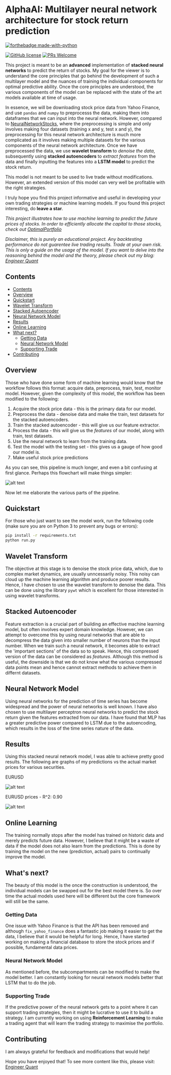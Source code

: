 # AlphaAI: Multilayer neural network architecture for stock return prediction
[![forthebadge made-with-python](https://ForTheBadge.com/images/badges/made-with-python.svg)](https://www.python.org/)

[![GitHub license](https://img.shields.io/badge/License-MIT-brightgreen.svg?style=flat-square)](https://github.com/VivekPa/AlphaAI/blob/master/LICENSE) [![PRs Welcome](https://img.shields.io/badge/PRs-welcome-brightgreen.svg?style=flat-square)](http://makeapullrequest.com)

This project is meant to be an **advanced** implementation of **stacked neural networks** to predict the return of stocks. My goal for the viewer is to understand the core principles that go behind the development of such a multilayer model and the nuances of training the individual components for optimal predictive ability. Once the core principles are understood, the various components of the model can be replaced with the state of the art models available at time of usage. 

In essence, we will be downloading stock price data from Yahoo Finance, and use `pandas` and `numpy` to preprocesss the data, making them into dataframes that we can input into the neural network. However, compared to [NeuralNetworkStocks](https://github.com/VivekPa/NeuralNetworkStocks), where the preprocessing is simple and only involves making four datasets (training x and y, test x and y), the preprocessing for this neural network architecture is much more complicated as it involves making multiple datasets for the various components of the neural network architecture. Once we have preprocessed the data, we use **wavelet transform** to *denoise the data*, subsequently using **stacked autoencoders** to *extract features* from the data and finally inputting the features into a **LSTM model** to predict the stock return. 

This model is not meant to be used to live trade without modifications. However, an extended version of this model can very well be profitable with the right strategies. 

I truly hope you find this project informative and useful in developing your own trading strategies or machine learning models. If you found this project interesting, do **leave a star**.

*This project illustrates how to use machine learning to predict the future prices of stocks. In order to efficiently allocate the capital to those stocks, check out [OptimalPortfolio](https://github.com/VivekPa/OptimalPortfolio)*

*Disclaimer, this is purely an educational project. Any backtesting performance do not guarentee live trading results. Trade at your own risk.*
*This is only a guide on the usage of the model. If you want to delve into the reasoning behind the model and the theory, please check out my blog: [Engineer Quant](https://medium.com/engineer-quant)*

## Contents
- [Contents](#contents)
- [Overview](#overview)
- [Quickstart](#quickstart)
- [Wavelet Transform](#wavelet-transform)
- [Stacked Autoencoder](#stacked-autoencoder)
- [Neural Network Model](#neural-network-model)
- [Results](#results)
- [Online Learning](#online-learning)
- [What next?](#what-next?)
  - [Getting Data](#getting-data)
  - [Neural Network Model](#neural-network-model)
  - [Supporting Trade](#supporting-trade)
- [Contributing](#contributing)

## Overview

Those who have done some form of machine learning would know that the workflow follows this format: acquire data, preprocess, train, test, monitor model. However, given the complexity of this model, the workflow has been modified to the following:

1. Acquire the stock price data - this is the primary data for our model.
2. Preprocess the data - denoise data and make the train, test datasets for the stacked autoencoders.
3. Train the stacked autoencoder - this will give us our feature extractor.
4. Process the data - this will give us the *features* of our model, along with train, test datasets.
5. Use the neural network to learn from the training data.
6. Test the model with the testing set - this gives us a gauge of how good our model is.
7. Make useful stock price predictions 

As you can see, this pipeline is much longer, and even a bit confusing at first glance. Perhaps this flowchart will make things simpler:

![alt text][flowchart]

[flowchart]: https://engfinance.files.wordpress.com/2018/10/alphaai_diagram_final.png "Pipeline Flowchart"

Now let me elaborate the various parts of the pipeline.

## Quickstart

For those who just want to see the model work, run the following code (make sure you are on Python 3 to prevent any bugs or errors):

```bash
pip install -r requirements.txt
python run.py
```
## Wavelet Transform

The objective at this stage is to denoise the stock price data, which, due to complex market dynamics, are usually unncessarily noisy. This noisy can cloud up the machine learning algorithm and produce poorer results. Hence, I have chosen to use the wavelet transform to denoise the data. This can be done using the library `pywt` which is excellent for those interested in using wavelet transforms. 

## Stacked Autoencoder

Feature extraction is a crucial part of building an effective machine learning model, but often involves expert domain knowledge. However, we can attempt to overcome this by using neural networks that are able to decompress the data given into smaller number of neurons than the input number. When we train such a neural network, it becomes able to extract the 'important sections' of the data so to speak. Hence, this compressed version of the data can be considered as *features*. Although this method is useful, the downside is that we do not know what the various compressed data points mean and hence cannot extract methods to achieve them in differnt datasets. 

## Neural Network Model

Using neural networks for the prediction of time series has become widespread and the power of neural networks is well known. I have also chosen to use multilayer perceptron neural networks to predict the stock return given the features extracted from our data. I have found that MLP has a greater predictive power compared to LSTM due to the autoencoding, which results in the loss of the time series nature of the data. 

## Results

Using this stacked neural network model, I was able to achieve pretty good results. The following are graphs of my predictions vs the actual market prices for various securities.

EURUSD

![alt text][EURUSD]

[EURUSD]: https://engfinance.files.wordpress.com/2018/11/figure_1-4.png "Prediction 1"

EURUSD prices - R^2: 0.90

![alt text][EURUSD2]

[EURUSD2]: https://engfinance.files.wordpress.com/2018/11/figure_1-5.png "Prediction 2"


## Online Learning

The training normally stops after the model has trained on historic data and merely predicts future data. However, I believe that it might be a waste of data if the model does not also learn from the predictions. This is done by training the model on the new (prediction, actual) pairs to continually improve the model. 

## What's next?

The beauty of this model is the once the construction is understood, the individual models can be swapped out for the best model there is. So over time the actual models used here will be different but the core framework will still be the same. 

### Getting Data

One issue with Yahoo Finance is that the API has been removed and although `fix_yahoo_finance` does a fantastic job making it easier to get the data, I believe that it would be helpful for long. Hence, I have started working on making a financial database to store the stock prices and if possible, fundamental data prices. 

### Neural Network Model

As mentioned before, the subcompartments can be modified to make the model better. I am constantly looking for neural network models better that LSTM that to do the job. 

### Supporting Trade

If the predictive power of the neural network gets to a point where it can support trading strategies, then it might be lucrative to use it to build a strategy. I am currently working on using **Reinforcement Learning** to make a trading agent that will learn the trading strategy to maximise the portfolio. 

## Contributing

I am always grateful for feedback and modifications that would help! 

Hope you have enjoyed that! To see more content like this, please visit: [Engineer Quant](https://medium.com/engineer-quant)

